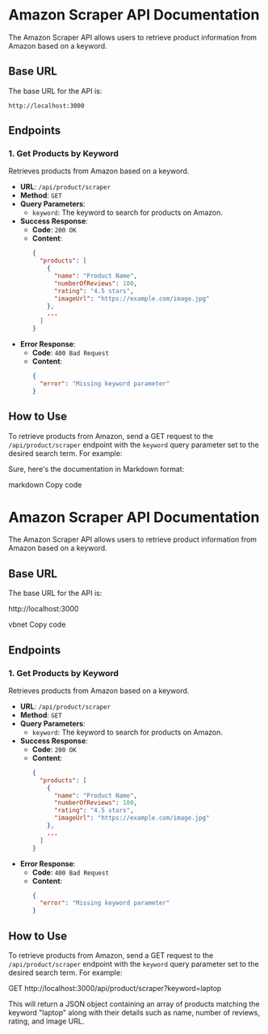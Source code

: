 # Amazon Scraper API Documentation

The Amazon Scraper API allows users to retrieve product information from Amazon based on a keyword.

## Base URL

The base URL for the API is:

``http://localhost:3000``


## Endpoints

### 1. Get Products by Keyword

Retrieves products from Amazon based on a keyword.

- **URL**: `/api/product/scraper`
- **Method**: `GET`
- **Query Parameters**:
  - `keyword`: The keyword to search for products on Amazon.
- **Success Response**:
  - **Code**: `200 OK`
  - **Content**: 
    ```json
    {
      "products": [
        {
          "name": "Product Name",
          "numberOfReviews": 100,
          "rating": "4.5 stars",
          "imageUrl": "https://example.com/image.jpg"
        },
        ...
      ]
    }
    ```
- **Error Response**:
  - **Code**: `400 Bad Request`
  - **Content**: 
    ```json
    {
      "error": "Missing keyword parameter"
    }
    ```

## How to Use

To retrieve products from Amazon, send a GET request to the `/api/product/scraper` endpoint with the `keyword` query parameter set to the desired search term. For example:


Sure, here's the documentation in Markdown format:

markdown
Copy code
# Amazon Scraper API Documentation

The Amazon Scraper API allows users to retrieve product information from Amazon based on a keyword.

## Base URL

The base URL for the API is:

http://localhost:3000

vbnet
Copy code

## Endpoints

### 1. Get Products by Keyword

Retrieves products from Amazon based on a keyword.

- **URL**: `/api/product/scraper`
- **Method**: `GET`
- **Query Parameters**:
  - `keyword`: The keyword to search for products on Amazon.
- **Success Response**:
  - **Code**: `200 OK`
  - **Content**: 
    ```json
    {
      "products": [
        {
          "name": "Product Name",
          "numberOfReviews": 100,
          "rating": "4.5 stars",
          "imageUrl": "https://example.com/image.jpg"
        },
        ...
      ]
    }
    ```
- **Error Response**:
  - **Code**: `400 Bad Request`
  - **Content**: 
    ```json
    {
      "error": "Missing keyword parameter"
    }
    ```

## How to Use

To retrieve products from Amazon, send a GET request to the `/api/product/scraper` endpoint with the `keyword` query parameter set to the desired search term. For example:

GET http://localhost:3000/api/product/scraper?keyword=laptop


This will return a JSON object containing an array of products matching the keyword "laptop" along with their details such as name, number of reviews, rating, and image URL.



